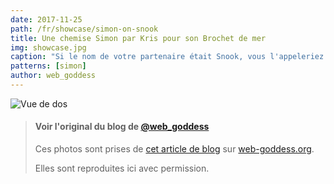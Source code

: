 ```yaml
---
date: 2017-11-25
path: /fr/showcase/simon-on-snook
title: Une chemise Simon par Kris pour son Brochet de mer
img: showcase.jpg
caption: "Si le nom de votre partenaire était Snook, vous l'appeleriez aussi brochet de mer."
patterns: [simon]
author: web_goddess
---
```


![Vue de dos](/img/showcase/simon-on-snook/high_back.jpg)

> #### Voir l'original du blog de [@web_goddess](/users/web_goddess)
> Ces photos sont prises de [cet article de blog](https://www.web-goddess.org/archive/18117) 
> sur [web-goddess.org](https://www.web-goddess.org/).
>
> Elles sont reproduites ici avec permission.
